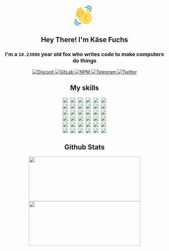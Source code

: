 <div><p align=center><img src=./resources/images/wave.gif width=64px height=64px></p><h2 align=center>Hey There! I'm Käse Fuchs</h2><h3 align=center>I'm a <code>18.23806</code> year old fox who writes code to make computers do things</h3><p align=center><a href=https://discord.com/users/507526681125322772><img alt=Discord src="https://img.shields.io/badge/Discord-5865F2?logo=discord&logoColor=white&style=flat-square#dcfb23451f1adabc12ed8369addd9e55"> </a><a href=https://gitlab.com/kasefuchs><img alt=GitLab src="https://img.shields.io/badge/GitLab-330F63?logo=gitlab&logoColor=white&style=flat-square#dcfb23451f1adabc12ed8369addd9e55"> </a><a href=https://npmjs.com/~kasefuchs><img alt=NPM src="https://img.shields.io/badge/NPM-CB3837?logo=npm&logoColor=white&style=flat-square#dcfb23451f1adabc12ed8369addd9e55"> </a><a href=https://t.me/kasefuchs><img alt=Telegram src="https://img.shields.io/badge/Telegram-2CA5E0?logo=telegram&logoColor=white&style=flat-square#dcfb23451f1adabc12ed8369addd9e55"> </a><a href=https://twitter.com/kasefuchs><img alt=Twitter src="https://img.shields.io/badge/Twitter-1DA1F2?logo=twitter&logoColor=white&style=flat-square#dcfb23451f1adabc12ed8369addd9e55"></a></p><h2 align=center>My skills</h2><p align=center><a href=https://aws.amazon.com/ ><picture><source srcset="https://skillicons.dev/icons?i=aws&theme=dark#dcfb23451f1adabc12ed8369addd9e55" media="(prefers-color-scheme: dark)"><source srcset="https://skillicons.dev/icons?i=aws&theme=light#dcfb23451f1adabc12ed8369addd9e55" media="(prefers-color-scheme: light), (prefers-color-scheme: no-preference)"><img src="https://skillicons.dev/icons?i=aws&theme=light#dcfb23451f1adabc12ed8369addd9e55"></picture></a>&nbsp;&nbsp;<a href=https://en.wikipedia.org/wiki/Bash_(Unix_shell)><picture><source srcset="https://skillicons.dev/icons?i=bash&theme=dark#dcfb23451f1adabc12ed8369addd9e55" media="(prefers-color-scheme: dark)"><source srcset="https://skillicons.dev/icons?i=bash&theme=light#dcfb23451f1adabc12ed8369addd9e55" media="(prefers-color-scheme: light), (prefers-color-scheme: no-preference)"><img src="https://skillicons.dev/icons?i=bash&theme=light#dcfb23451f1adabc12ed8369addd9e55"></picture></a>&nbsp;&nbsp;<a href=https://discord.com/developers/docs><picture><source srcset="https://skillicons.dev/icons?i=bots&theme=dark#dcfb23451f1adabc12ed8369addd9e55" media="(prefers-color-scheme: dark)"><source srcset="https://skillicons.dev/icons?i=bots&theme=light#dcfb23451f1adabc12ed8369addd9e55" media="(prefers-color-scheme: light), (prefers-color-scheme: no-preference)"><img src="https://skillicons.dev/icons?i=bots&theme=light#dcfb23451f1adabc12ed8369addd9e55"></picture></a>&nbsp;&nbsp;<a href=https://www.cloudflare.com/ ><picture><source srcset="https://skillicons.dev/icons?i=cloudflare&theme=dark#dcfb23451f1adabc12ed8369addd9e55" media="(prefers-color-scheme: dark)"><source srcset="https://skillicons.dev/icons?i=cloudflare&theme=light#dcfb23451f1adabc12ed8369addd9e55" media="(prefers-color-scheme: light), (prefers-color-scheme: no-preference)"><img src="https://skillicons.dev/icons?i=cloudflare&theme=light#dcfb23451f1adabc12ed8369addd9e55"></picture></a>&nbsp;&nbsp;<a href=https://en.wikipedia.org/wiki/CSS><picture><source srcset="https://skillicons.dev/icons?i=css&theme=dark#dcfb23451f1adabc12ed8369addd9e55" media="(prefers-color-scheme: dark)"><source srcset="https://skillicons.dev/icons?i=css&theme=light#dcfb23451f1adabc12ed8369addd9e55" media="(prefers-color-scheme: light), (prefers-color-scheme: no-preference)"><img src="https://skillicons.dev/icons?i=css&theme=light#dcfb23451f1adabc12ed8369addd9e55"></picture></a>&nbsp;&nbsp;<a href=https://www.docker.com/ ><picture><source srcset="https://skillicons.dev/icons?i=docker&theme=dark#dcfb23451f1adabc12ed8369addd9e55" media="(prefers-color-scheme: dark)"><source srcset="https://skillicons.dev/icons?i=docker&theme=light#dcfb23451f1adabc12ed8369addd9e55" media="(prefers-color-scheme: light), (prefers-color-scheme: no-preference)"><img src="https://skillicons.dev/icons?i=docker&theme=light#dcfb23451f1adabc12ed8369addd9e55"></picture></a><br><a href=https://www.electronjs.org/ ><picture><source srcset="https://skillicons.dev/icons?i=electron&theme=dark#dcfb23451f1adabc12ed8369addd9e55" media="(prefers-color-scheme: dark)"><source srcset="https://skillicons.dev/icons?i=electron&theme=light#dcfb23451f1adabc12ed8369addd9e55" media="(prefers-color-scheme: light), (prefers-color-scheme: no-preference)"><img src="https://skillicons.dev/icons?i=electron&theme=light#dcfb23451f1adabc12ed8369addd9e55"></picture></a>&nbsp;&nbsp;<a href=https://expressjs.com/ ><picture><source srcset="https://skillicons.dev/icons?i=express&theme=dark#dcfb23451f1adabc12ed8369addd9e55" media="(prefers-color-scheme: dark)"><source srcset="https://skillicons.dev/icons?i=express&theme=light#dcfb23451f1adabc12ed8369addd9e55" media="(prefers-color-scheme: light), (prefers-color-scheme: no-preference)"><img src="https://skillicons.dev/icons?i=express&theme=light#dcfb23451f1adabc12ed8369addd9e55"></picture></a>&nbsp;&nbsp;<a href=https://www.figma.com/ ><picture><source srcset="https://skillicons.dev/icons?i=figma&theme=dark#dcfb23451f1adabc12ed8369addd9e55" media="(prefers-color-scheme: dark)"><source srcset="https://skillicons.dev/icons?i=figma&theme=light#dcfb23451f1adabc12ed8369addd9e55" media="(prefers-color-scheme: light), (prefers-color-scheme: no-preference)"><img src="https://skillicons.dev/icons?i=figma&theme=light#dcfb23451f1adabc12ed8369addd9e55"></picture></a>&nbsp;&nbsp;<a href=https://firebase.google.com/ ><picture><source srcset="https://skillicons.dev/icons?i=firebase&theme=dark#dcfb23451f1adabc12ed8369addd9e55" media="(prefers-color-scheme: dark)"><source srcset="https://skillicons.dev/icons?i=firebase&theme=light#dcfb23451f1adabc12ed8369addd9e55" media="(prefers-color-scheme: light), (prefers-color-scheme: no-preference)"><img src="https://skillicons.dev/icons?i=firebase&theme=light#dcfb23451f1adabc12ed8369addd9e55"></picture></a>&nbsp;&nbsp;<a href=https://flask.palletsprojects.com/ ><picture><source srcset="https://skillicons.dev/icons?i=flask&theme=dark#dcfb23451f1adabc12ed8369addd9e55" media="(prefers-color-scheme: dark)"><source srcset="https://skillicons.dev/icons?i=flask&theme=light#dcfb23451f1adabc12ed8369addd9e55" media="(prefers-color-scheme: light), (prefers-color-scheme: no-preference)"><img src="https://skillicons.dev/icons?i=flask&theme=light#dcfb23451f1adabc12ed8369addd9e55"></picture></a>&nbsp;&nbsp;<a href=https://cloud.google.com/ ><picture><source srcset="https://skillicons.dev/icons?i=gcp&theme=dark#dcfb23451f1adabc12ed8369addd9e55" media="(prefers-color-scheme: dark)"><source srcset="https://skillicons.dev/icons?i=gcp&theme=light#dcfb23451f1adabc12ed8369addd9e55" media="(prefers-color-scheme: light), (prefers-color-scheme: no-preference)"><img src="https://skillicons.dev/icons?i=gcp&theme=light#dcfb23451f1adabc12ed8369addd9e55"></picture></a><br><a href=https://git-scm.com/ ><picture><source srcset="https://skillicons.dev/icons?i=git&theme=dark#dcfb23451f1adabc12ed8369addd9e55" media="(prefers-color-scheme: dark)"><source srcset="https://skillicons.dev/icons?i=git&theme=light#dcfb23451f1adabc12ed8369addd9e55" media="(prefers-color-scheme: light), (prefers-color-scheme: no-preference)"><img src="https://skillicons.dev/icons?i=git&theme=light#dcfb23451f1adabc12ed8369addd9e55"></picture></a>&nbsp;&nbsp;<a href=https://github.com/ ><picture><source srcset="https://skillicons.dev/icons?i=github&theme=dark#dcfb23451f1adabc12ed8369addd9e55" media="(prefers-color-scheme: dark)"><source srcset="https://skillicons.dev/icons?i=github&theme=light#dcfb23451f1adabc12ed8369addd9e55" media="(prefers-color-scheme: light), (prefers-color-scheme: no-preference)"><img src="https://skillicons.dev/icons?i=github&theme=light#dcfb23451f1adabc12ed8369addd9e55"></picture></a>&nbsp;&nbsp;<a href=https://gitlab.com/ ><picture><source srcset="https://skillicons.dev/icons?i=gitlab&theme=dark#dcfb23451f1adabc12ed8369addd9e55" media="(prefers-color-scheme: dark)"><source srcset="https://skillicons.dev/icons?i=gitlab&theme=light#dcfb23451f1adabc12ed8369addd9e55" media="(prefers-color-scheme: light), (prefers-color-scheme: no-preference)"><img src="https://skillicons.dev/icons?i=gitlab&theme=light#dcfb23451f1adabc12ed8369addd9e55"></picture></a>&nbsp;&nbsp;<a href=https://www.heroku.com/ ><picture><source srcset="https://skillicons.dev/icons?i=heroku&theme=dark#dcfb23451f1adabc12ed8369addd9e55" media="(prefers-color-scheme: dark)"><source srcset="https://skillicons.dev/icons?i=heroku&theme=light#dcfb23451f1adabc12ed8369addd9e55" media="(prefers-color-scheme: light), (prefers-color-scheme: no-preference)"><img src="https://skillicons.dev/icons?i=heroku&theme=light#dcfb23451f1adabc12ed8369addd9e55"></picture></a>&nbsp;&nbsp;<a href=https://en.wikipedia.org/wiki/HTML><picture><source srcset="https://skillicons.dev/icons?i=html&theme=dark#dcfb23451f1adabc12ed8369addd9e55" media="(prefers-color-scheme: dark)"><source srcset="https://skillicons.dev/icons?i=html&theme=light#dcfb23451f1adabc12ed8369addd9e55" media="(prefers-color-scheme: light), (prefers-color-scheme: no-preference)"><img src="https://skillicons.dev/icons?i=html&theme=light#dcfb23451f1adabc12ed8369addd9e55"></picture></a>&nbsp;&nbsp;<a href=https://en.wikipedia.org/wiki/JavaScript><picture><source srcset="https://skillicons.dev/icons?i=js&theme=dark#dcfb23451f1adabc12ed8369addd9e55" media="(prefers-color-scheme: dark)"><source srcset="https://skillicons.dev/icons?i=js&theme=light#dcfb23451f1adabc12ed8369addd9e55" media="(prefers-color-scheme: light), (prefers-color-scheme: no-preference)"><img src="https://skillicons.dev/icons?i=js&theme=light#dcfb23451f1adabc12ed8369addd9e55"></picture></a><br><a href=https://en.wikipedia.org/wiki/Linux><picture><source srcset="https://skillicons.dev/icons?i=linux&theme=dark#dcfb23451f1adabc12ed8369addd9e55" media="(prefers-color-scheme: dark)"><source srcset="https://skillicons.dev/icons?i=linux&theme=light#dcfb23451f1adabc12ed8369addd9e55" media="(prefers-color-scheme: light), (prefers-color-scheme: no-preference)"><img src="https://skillicons.dev/icons?i=linux&theme=light#dcfb23451f1adabc12ed8369addd9e55"></picture></a>&nbsp;&nbsp;<a href=https://mui.com/ ><picture><source srcset="https://skillicons.dev/icons?i=materialui&theme=dark#dcfb23451f1adabc12ed8369addd9e55" media="(prefers-color-scheme: dark)"><source srcset="https://skillicons.dev/icons?i=materialui&theme=light#dcfb23451f1adabc12ed8369addd9e55" media="(prefers-color-scheme: light), (prefers-color-scheme: no-preference)"><img src="https://skillicons.dev/icons?i=materialui&theme=light#dcfb23451f1adabc12ed8369addd9e55"></picture></a>&nbsp;&nbsp;<a href=https://en.wikipedia.org/wiki/Markdown><picture><source srcset="https://skillicons.dev/icons?i=md&theme=dark#dcfb23451f1adabc12ed8369addd9e55" media="(prefers-color-scheme: dark)"><source srcset="https://skillicons.dev/icons?i=md&theme=light#dcfb23451f1adabc12ed8369addd9e55" media="(prefers-color-scheme: light), (prefers-color-scheme: no-preference)"><img src="https://skillicons.dev/icons?i=md&theme=light#dcfb23451f1adabc12ed8369addd9e55"></picture></a>&nbsp;&nbsp;<a href=https://www.mongodb.com/ ><picture><source srcset="https://skillicons.dev/icons?i=mongodb&theme=dark#dcfb23451f1adabc12ed8369addd9e55" media="(prefers-color-scheme: dark)"><source srcset="https://skillicons.dev/icons?i=mongodb&theme=light#dcfb23451f1adabc12ed8369addd9e55" media="(prefers-color-scheme: light), (prefers-color-scheme: no-preference)"><img src="https://skillicons.dev/icons?i=mongodb&theme=light#dcfb23451f1adabc12ed8369addd9e55"></picture></a>&nbsp;&nbsp;<a href=https://www.mysql.com/ ><picture><source srcset="https://skillicons.dev/icons?i=mysql&theme=dark#dcfb23451f1adabc12ed8369addd9e55" media="(prefers-color-scheme: dark)"><source srcset="https://skillicons.dev/icons?i=mysql&theme=light#dcfb23451f1adabc12ed8369addd9e55" media="(prefers-color-scheme: light), (prefers-color-scheme: no-preference)"><img src="https://skillicons.dev/icons?i=mysql&theme=light#dcfb23451f1adabc12ed8369addd9e55"></picture></a>&nbsp;&nbsp;<a href=https://nextjs.org/ ><picture><source srcset="https://skillicons.dev/icons?i=nextjs&theme=dark#dcfb23451f1adabc12ed8369addd9e55" media="(prefers-color-scheme: dark)"><source srcset="https://skillicons.dev/icons?i=nextjs&theme=light#dcfb23451f1adabc12ed8369addd9e55" media="(prefers-color-scheme: light), (prefers-color-scheme: no-preference)"><img src="https://skillicons.dev/icons?i=nextjs&theme=light#dcfb23451f1adabc12ed8369addd9e55"></picture></a><br><a href=https://nodejs.org/en/ ><picture><source srcset="https://skillicons.dev/icons?i=nodejs&theme=dark#dcfb23451f1adabc12ed8369addd9e55" media="(prefers-color-scheme: dark)"><source srcset="https://skillicons.dev/icons?i=nodejs&theme=light#dcfb23451f1adabc12ed8369addd9e55" media="(prefers-color-scheme: light), (prefers-color-scheme: no-preference)"><img src="https://skillicons.dev/icons?i=nodejs&theme=light#dcfb23451f1adabc12ed8369addd9e55"></picture></a>&nbsp;&nbsp;<a href=https://www.postgresql.org/ ><picture><source srcset="https://skillicons.dev/icons?i=postgres&theme=dark#dcfb23451f1adabc12ed8369addd9e55" media="(prefers-color-scheme: dark)"><source srcset="https://skillicons.dev/icons?i=postgres&theme=light#dcfb23451f1adabc12ed8369addd9e55" media="(prefers-color-scheme: light), (prefers-color-scheme: no-preference)"><img src="https://skillicons.dev/icons?i=postgres&theme=light#dcfb23451f1adabc12ed8369addd9e55"></picture></a>&nbsp;&nbsp;<a href=https://learn.microsoft.com/en-us/powershell/ ><picture><source srcset="https://skillicons.dev/icons?i=powershell&theme=dark#dcfb23451f1adabc12ed8369addd9e55" media="(prefers-color-scheme: dark)"><source srcset="https://skillicons.dev/icons?i=powershell&theme=light#dcfb23451f1adabc12ed8369addd9e55" media="(prefers-color-scheme: light), (prefers-color-scheme: no-preference)"><img src="https://skillicons.dev/icons?i=powershell&theme=light#dcfb23451f1adabc12ed8369addd9e55"></picture></a>&nbsp;&nbsp;<a href=https://www.python.org/ ><picture><source srcset="https://skillicons.dev/icons?i=py&theme=dark#dcfb23451f1adabc12ed8369addd9e55" media="(prefers-color-scheme: dark)"><source srcset="https://skillicons.dev/icons?i=py&theme=light#dcfb23451f1adabc12ed8369addd9e55" media="(prefers-color-scheme: light), (prefers-color-scheme: no-preference)"><img src="https://skillicons.dev/icons?i=py&theme=light#dcfb23451f1adabc12ed8369addd9e55"></picture></a>&nbsp;&nbsp;<a href=https://www.raspberrypi.org/ ><picture><source srcset="https://skillicons.dev/icons?i=raspberrypi&theme=dark#dcfb23451f1adabc12ed8369addd9e55" media="(prefers-color-scheme: dark)"><source srcset="https://skillicons.dev/icons?i=raspberrypi&theme=light#dcfb23451f1adabc12ed8369addd9e55" media="(prefers-color-scheme: light), (prefers-color-scheme: no-preference)"><img src="https://skillicons.dev/icons?i=raspberrypi&theme=light#dcfb23451f1adabc12ed8369addd9e55"></picture></a>&nbsp;&nbsp;<a href=https://reactjs.org/ ><picture><source srcset="https://skillicons.dev/icons?i=react&theme=dark#dcfb23451f1adabc12ed8369addd9e55" media="(prefers-color-scheme: dark)"><source srcset="https://skillicons.dev/icons?i=react&theme=light#dcfb23451f1adabc12ed8369addd9e55" media="(prefers-color-scheme: light), (prefers-color-scheme: no-preference)"><img src="https://skillicons.dev/icons?i=react&theme=light#dcfb23451f1adabc12ed8369addd9e55"></picture></a><br><a href=https://redux.js.org/ ><picture><source srcset="https://skillicons.dev/icons?i=redux&theme=dark#dcfb23451f1adabc12ed8369addd9e55" media="(prefers-color-scheme: dark)"><source srcset="https://skillicons.dev/icons?i=redux&theme=light#dcfb23451f1adabc12ed8369addd9e55" media="(prefers-color-scheme: light), (prefers-color-scheme: no-preference)"><img src="https://skillicons.dev/icons?i=redux&theme=light#dcfb23451f1adabc12ed8369addd9e55"></picture></a>&nbsp;&nbsp;<a href=https://en.wikipedia.org/wiki/Regular_expression><picture><source srcset="https://skillicons.dev/icons?i=regex&theme=dark#dcfb23451f1adabc12ed8369addd9e55" media="(prefers-color-scheme: dark)"><source srcset="https://skillicons.dev/icons?i=regex&theme=light#dcfb23451f1adabc12ed8369addd9e55" media="(prefers-color-scheme: light), (prefers-color-scheme: no-preference)"><img src="https://skillicons.dev/icons?i=regex&theme=light#dcfb23451f1adabc12ed8369addd9e55"></picture></a>&nbsp;&nbsp;<a href=https://en.wikipedia.org/wiki/Sass_(stylesheet_language)><picture><source srcset="https://skillicons.dev/icons?i=sass&theme=dark#dcfb23451f1adabc12ed8369addd9e55" media="(prefers-color-scheme: dark)"><source srcset="https://skillicons.dev/icons?i=sass&theme=light#dcfb23451f1adabc12ed8369addd9e55" media="(prefers-color-scheme: light), (prefers-color-scheme: no-preference)"><img src="https://skillicons.dev/icons?i=sass&theme=light#dcfb23451f1adabc12ed8369addd9e55"></picture></a>&nbsp;&nbsp;<a href=https://www.typescriptlang.org/ ><picture><source srcset="https://skillicons.dev/icons?i=ts&theme=dark#dcfb23451f1adabc12ed8369addd9e55" media="(prefers-color-scheme: dark)"><source srcset="https://skillicons.dev/icons?i=ts&theme=light#dcfb23451f1adabc12ed8369addd9e55" media="(prefers-color-scheme: light), (prefers-color-scheme: no-preference)"><img src="https://skillicons.dev/icons?i=ts&theme=light#dcfb23451f1adabc12ed8369addd9e55"></picture></a>&nbsp;&nbsp;<a href=https://unity.com/ ><picture><source srcset="https://skillicons.dev/icons?i=unity&theme=dark#dcfb23451f1adabc12ed8369addd9e55" media="(prefers-color-scheme: dark)"><source srcset="https://skillicons.dev/icons?i=unity&theme=light#dcfb23451f1adabc12ed8369addd9e55" media="(prefers-color-scheme: light), (prefers-color-scheme: no-preference)"><img src="https://skillicons.dev/icons?i=unity&theme=light#dcfb23451f1adabc12ed8369addd9e55"></picture></a>&nbsp;&nbsp;<a href=https://workers.cloudflare.com/ ><picture><source srcset="https://skillicons.dev/icons?i=workers&theme=dark#dcfb23451f1adabc12ed8369addd9e55" media="(prefers-color-scheme: dark)"><source srcset="https://skillicons.dev/icons?i=workers&theme=light#dcfb23451f1adabc12ed8369addd9e55" media="(prefers-color-scheme: light), (prefers-color-scheme: no-preference)"><img src="https://skillicons.dev/icons?i=workers&theme=light#dcfb23451f1adabc12ed8369addd9e55"></picture></a><br></p><h2 align=center>Github Stats</h2><p align=center><picture><source srcset="https://github-readme-stats-kasefuchs.vercel.app/api/?count_private=true&hide_border=true&hide_rank=true&line_height=20&hide_title=true&username=Kasefuchs&theme=dark#dcfb23451f1adabc12ed8369addd9e55" media="(prefers-color-scheme: dark)"><source srcset="https://github-readme-stats-kasefuchs.vercel.app/api/?count_private=true&hide_border=true&hide_rank=true&line_height=20&hide_title=true&username=Kasefuchs&theme=light#dcfb23451f1adabc12ed8369addd9e55" media="(prefers-color-scheme: light), (prefers-color-scheme: no-preference)"><img align=middle width=350 height=140 src="https://github-readme-stats-kasefuchs.vercel.app/api/?count_private=true&hide_border=true&hide_rank=true&line_height=20&hide_title=true&username=Kasefuchs&theme=light#dcfb23451f1adabc12ed8369addd9e55"></picture><picture><source srcset="https://github-readme-stats-kasefuchs.vercel.app/api/top-langs/?count_private=true&hide_border=true&layout=compact&username=Kasefuchs&theme=dark#dcfb23451f1adabc12ed8369addd9e55" media="(prefers-color-scheme: dark)"><source srcset="https://github-readme-stats-kasefuchs.vercel.app/api/top-langs/?count_private=true&hide_border=true&layout=compact&username=Kasefuchs&theme=light#dcfb23451f1adabc12ed8369addd9e55" media="(prefers-color-scheme: light), (prefers-color-scheme: no-preference)"><img align=middle width=350 height=140 src="https://github-readme-stats-kasefuchs.vercel.app/api/top-langs/?count_private=true&hide_border=true&layout=compact&username=Kasefuchs&theme=light#dcfb23451f1adabc12ed8369addd9e55"></picture></p><img src="https://hit.yhype.me/github/profile?user_id=64592097#dcfb23451f1adabc12ed8369addd9e55" alt=""></div>